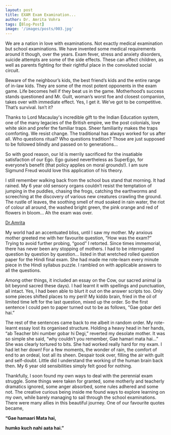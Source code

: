 ```yaml
---
layout: post
title: EXAM Exam Examination...
author: Dr. Amrita Vohra
tags: [Blog-Post]
image: '/images/posts/003.jpg'
---
```


We are a nation in love with examinations. Not exactly medical examination but school examinations. We have invented some medical requirements around it though, over the years. Exam fever, stress and anxiety disorders, suicide attempts are some of the side effects. These can affect children, as well as parents fighting for their rightful place in the convoluted social circuit.

Beware of the neighbour’s kids, the best friend’s kids and the entire range of in-law kids. They are some of the most potent opponents in the exam game. Life becomes hell if they beat us in the game. Motherhood’s success stands questioned and Mr. Guilt, woman’s worst foe and closest companion, takes over with immediate effect. Yes, I get it. We’ve got to be competitive. That’s survival. Isn’t it?

Thanks to Lord Macaulay's incredible gift to the Indian Education system, one of the many legacies of the British empire, we the post colonials, love white skin and prefer the familiar traps. Sheer familiarity makes the traps comforting. We resist change. The traditional has always worked for us after all. Who questions ritual? Who questions tradition? Those are just supposed to be followed blindly and passed on to generations...

So with good reason, our Id is merrily sacrificed for the insatiable satisfaction of our Ego. Ego guised nevertheless as SuperEgo, for everyone’s benefit (that policy applies on moral grounds!). I am sure Sigmund Freud would love this application of his theory.

I still remember walking back from the school bus stand that morning. It had rained. My 6 year old sensory organs couldn’t resist the temptation of jumping in the puddles, chasing the frogs, catching the earthworms and screeching at the discovery of various new creatures crawling the ground. The rustle of leaves, the soothing smell of mud soaked in rain water, the riot of colour all around, the washed bright green, the pink orange and red of flowers in bloom... Ah the exam was over.

[Dr.Amrita](https://i.imgur.com/9JGqMiU.jpg)

My world had an accentuated bliss, until I saw my mother. My anxious mother greeted me with her favourite question, “How was the exam?” Trying to avoid further probing, “good” I retorted. Since times immemorial, there has never been any stopping of mothers. I had to be interrogated question by question by question... listed in that wretched rolled question paper for the Hindi final exam. She had made me rote-learn every minute piece in the Hindi syllabus puzzle. I rambled on with applicable answers to all the questions.

Among other things, it included an essay on the Cow, our sacred animal (a bit beyond sacred these days). I had learnt it with spellings and punctuation, all intact. Yes, I had been able to blurt it out on the answer scripts too. Only some pieces shifted places to my peril! My kiddo brain, fried in the oil of limited time left for the last question, mixed up the order. So the first sentence I could pen to paper turned out to be as follows, “Gae gobar deti hai.”

The rest of the sentences came back to me albeit in random order. My rote-learnt essay lost its organised structure. Holding a heavy head in her hands, “ab Teacher bhi number gobar hi Degi,” reverted my desolate mother. It was so simple she said, “why couldn’t you remember, Gae hamari mata hai...” She was clearly tortured to bits. She had worked really hard for my exam. I had let her down! For a few moments, the wonder of rain, the comfort of end to an ordeal, lost all its sheen. Despair took over, filling the air with guilt and self-doubt. Little did I understand the working of the human brain back then. My 6 year old sensibilities simply felt good for nothing.

Thankfully, I soon found my own ways to deal with the perennial exam struggle. Some things were taken for granted, some motherly and teacherly dramatics ignored, some anger absorbed, some rules adhered and some not. The creative curious being inside me found ways to explore learning on my own, while barely managing to sail through the school examinations. There were many allies in this beautiful journey. One of our favourite quotes became,

**“Gae hamaari Mata hai,**

**humko kuch nahi aata hai.”**
